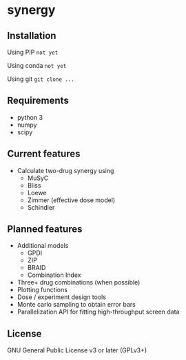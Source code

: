 # synergy

## Installation

Using PIP
`not yet`

Using conda
`not yet`

Using git
`git clone ...`

## Requirements
* python 3
* numpy
* scipy

## Current features
* Calculate two-drug synergy using
  * MuSyC
  * Bliss
  * Loewe
  * Zimmer (effective dose model)
  * Schindler

## Planned features
* Additional models
  * GPDI
  * ZIP
  * BRAID
  * Combination Index
* Three+ drug combinations (when possible)
* Plotting functions
* Dose / experiment design tools
* Monte carlo sampling to obtain error bars
* Parallelization API for fitting high-throughput screen data

## License
GNU General Public License v3 or later (GPLv3+)
